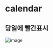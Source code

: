 # calendar
## 당일에 빨간표시
![image](https://github.com/chlangus/calendar/assets/139041897/1a0a1003-b1fa-4f0a-bf7b-e73cecada7ad)


